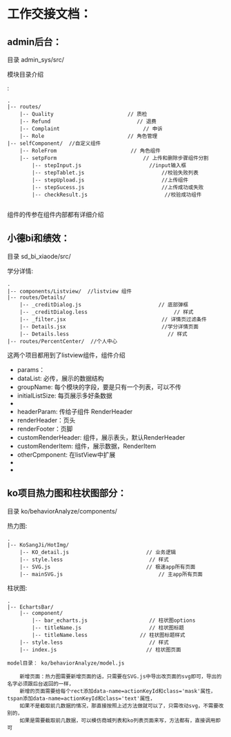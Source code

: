 # 工作交接文档：

## admin后台：

目录 admin_sys/src/

模块目录介绍

:
```
.
|-- routes/  
    |-- Quality                        // 质检
    |-- Refund                            // 退费
    |-- Complaint                           // 申诉
    |-- Role                           // 角色管理
|-- selfComponent/  //自定义组件
    |-- RoleFrom                        // 角色组件
    |-- setpForm                            // 上传和删除步骤组件分割
        |-- stepInput.js                      //input输入框
        |-- stepTablet.js                         //校验失败列表
        |-- stepUpload.js                         //上传组件
        |-- stepSucess.js                         //上传成功或失败
        |-- checkResult.js                         //校验成功组件
        
 ```
 
 组件的传参在组件内部都有详细介绍 

## 小德bi和绩效：

目录 sd_bi_xiaode/src/

学分详情:
```
.
|-- components/Listview/  //listview 组件
|-- routes/Details/  
    |-- _creditDialog.js                         // 底部弹框
    |-- _creditDialog.less                            // 样式
    |-- _filter.jsx                               // 详情页过滤条件
    |-- Details.jsx                               //学分详情页面
    |-- Details.less                                // 样式
|-- routes/PercentCenter/  //个人中心
 ``` 
 这两个项目都用到了listview组件，组件介绍

* params：
* dataList: 必传，展示的数据结构
* groupName: 每个模块的字段，要是只有一个列表，可以不传
* initialListSize: 每页展示多好条数据
*
* headerParam: 传给子组件 RenderHeader
* renderHeader：页头
* renderFooter：页脚
* customRenderHeader: 组件，展示表头，默认RenderHeader
* customRenderItem: 组件，展示数据，RenderItem
* otherCpmponent: 在listView中扩展
*
* 

## ko项目热力图和柱状图部分：

目录 ko/behaviorAnalyze/components/

热力图:
```
.
|-- KoSangJi/HotImg/  
    |-- KO_detail.js                         // 业务逻辑
    |-- style.less                            // 样式
    |-- SVG.js                               // 极速app所有页面
    |-- mainSVG.js                               // 主app所有页面
 ```   
柱状图: 
```
.                                 
|-- EchartsBar/  
    |-- component/
        |-- bar_echarts.js                    // 柱状图options
        |-- titleName.js                      // 柱状图标题
        |-- titleName.less                 // 柱状图标题样式
    |-- style.less                            // 样式
    |-- index.js                             // 柱状图页面
``` 
```
model目录： ko/behaviorAnalyze/model.js   
```     
 
 
        新增页面：热力图需要新增页面的话，只需要在SVG.js中导出改页面的svg即可，导出的名字必须跟后台返回的一样，
        新增的页面需要给每个rect添加data-name=actionKeyId和class='mask'属性，tspan添加data-name=actionKeyId和class='text'属性，
        如果不是截取前几数据的情况，那直接按照上述方法做就可以了，只需改动svg，不需要改别的，
        如果是需要截取前几数据，可以模仿商城列表和ko列表页面来写，方法都有，直接调用即可
